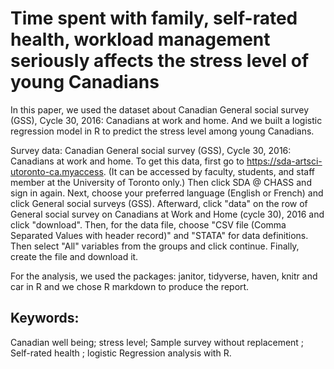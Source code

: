# Time spent with family, self-rated health, workload management seriously affects the stress level of young Canadians

In this paper, we used the dataset about Canadian General social survey (GSS), Cycle 30, 2016: Canadians at work and home. And we built a logistic regression model in R to predict the stress level among young Canadians.

Survey data: Canadian General social survey (GSS), Cycle 30, 2016: Canadians at work and home. To get this data, first go to https://sda-artsci-utoronto-ca.myaccess. (It can be accessed by faculty, students, and staff member at the University of Toronto only.) Then click SDA @ CHASS and sign in again. Next, choose your preferred language (English or French) and click General social surveys (GSS). Afterward, click "data" on the row of General social survey on Canadians at Work and Home (cycle 30), 2016 and click "download". Then, for the data file, choose "CSV file (Comma Separated Values with header record)" and "STATA" for data definitions. Then select "All" variables from the groups and click continue. Finally, create the file and download it.

For the analysis, we used the packages: janitor, tidyverse, haven, knitr and car in R and we chose R markdown to produce the report.

## Keywords: 
Canadian well being; stress level; Sample survey without replacement ; Self-rated health ;
logistic Regression analysis with R.
